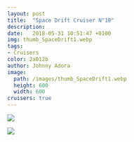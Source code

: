 ```yaml
---
layout: post
title:  "Space Drift Cruiser N°18"
description: 
date:   2018-05-31 10:51:47 +0100
img: thumb_SpaceDrift1.webp
tags: 
- Cruisers
color: 2a012b
author: Johnny Adora
image:
  path: /images/thumb_SpaceDrift1.webp
  height: 600
  width: 600
cruisers: true
---
```

![]({{site.baseurl}}/images/SpaceDrift1.webp)

![]({{site.baseurl}}/images/SpaceDrift2.webp)